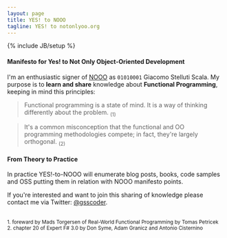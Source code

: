 ```yaml
---
layout: page
title: YES! to NOOO
tagline: YES! to notonlyoo.org
---
```

{% include JB/setup %}

#### Manifesto for Yes! to Not Only Object-Oriented Development

I'm an enthusiastic signer of [NOOO](http://notonlyoo.org/) as `01010001` Giacomo Stelluti Scala. My purpose is to **learn and share** knowledge about **Functional Programming**, keeping in mind this principles:

> Functional programming is a state of mind. It is a way of thinking differently about the problem. <sub>(1)</sub>

> It's a common misconception that the functional and OO programming methodologies compete; in fact, they're largely orthogonal. <sub>(2)</sub>

#### From Theory to Practice

In practice YES!-to-NOOO will enumerate blog posts, books, code samples and OSS putting them in relation with NOOO manifesto points.

If you're interested and want to join this sharing of knowledge please contact me via Twitter: [@gsscoder](https://twitter.com/gsscoder).

<br/>
<sub>
1. foreward by Mads Torgersen of Real-World Functional Programming by Tomas Petricek
<br/>
2. chapter 20 of Expert F# 3.0 by Don Syme, Adam Granicz and Antonio Cisternino
</sub>


